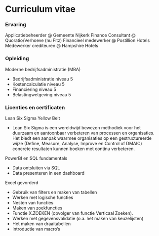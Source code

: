 # Curriculum vitae

### Ervaring
Applicatiebeheerder @ Gemeente Nijkerk
Finance Consultant @ Quoratio/Verhoeve (nu Fitz)
Financieel medewerker @ Postillion Hotels
Medewerker crediteuren @ Hampshire Hotels

### Opleiding
Moderne bedrijfsadministratie (MBA)
- Bedrijfsadministratie niveau 5
- Kostencalculatie niveau 5
- Financiering niveau 5
- Belastingwetgeving niveau 5

### Licenties en certificaten
Lean Six Sigma Yellow Belt
- Lean Six Sigma is een wereldwijd bewezen methodiek voor het duurzaam en aantoonbaar verbeteren van processen en organisaties. Het biedt een aanpak waarmee organisaties op een gestructureerde wijze (Define, Measure, Analyse, Improve en Control of DMAIC) concrete resultaten kunnen boeken met continu verbeteren.

PowerBI en SQL fundamentals
- Data ontsluiten via SQL
- Data presenteren in een dashboard

Excel gevorderd
- Gebruik van filters en maken van tabellen
- Werken met logische functies
- Nesten van functies
- Maken van zoekfuncties
- Functie X.ZOEKEN (opvolger van functie Verticaal Zoeken).
- Werken met gegevensvalidatie (o.a. het maken van keuzelijsten)
- Het maken van draaitabellen
- Introductie van macro’s
